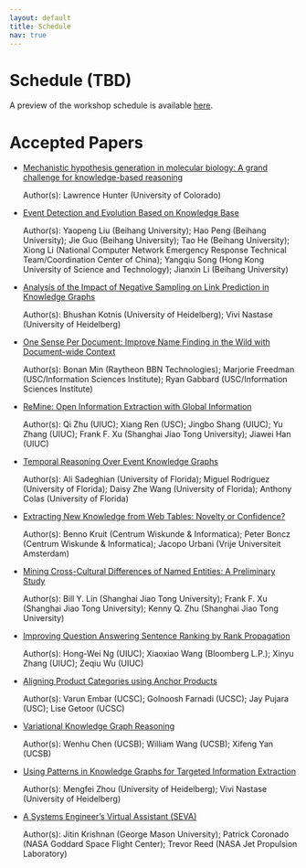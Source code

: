 ```yaml
---
layout: default
title: Schedule
nav: true
---
```


# Schedule (TBD)

A preview of the workshop schedule is available <a href="images/Schedule.pdf" target="_blank">here</a>.

# Accepted Papers

* [Mechanistic hypothesis generation in molecular biology: A grand challenge for knowledge-based reasoning](./papers/KBCOM_2018_paper_10.pdf)

   Author(s): Lawrence Hunter (University of Colorado) 
* [Event Detection and Evolution Based on Knowledge Base](./papers/KBCOM_2018_paper_1.pdf)

   Author(s): Yaopeng Liu (Beihang University); Hao Peng (Beihang University); Jie Guo (Beihang University); Tao He (Beihang University); Xiong Li (National Computer Network Emergency Response Technical Team/Coordination Center of China); Yangqiu Song (Hong Kong University of Science and
Technology); Jianxin Li (Beihang University)

* [Analysis of the Impact of Negative Sampling on Link Prediction in Knowledge Graphs](./papers/KBCOM_2018_paper_4.pdf)

   Author(s): Bhushan Kotnis (University of Heidelberg); Vivi Nastase (University of Heidelberg)

* [One Sense Per Document: Improve Name Finding in the Wild with Document-wide Context](./papers/KBCOM_2018_paper_6.pdf)

   Author(s): Bonan Min (Raytheon BBN Technologies); Marjorie Freedman (USC/Information Sciences Institute); Ryan Gabbard (USC/Information Sciences Institute)

* [ReMine: Open Information Extraction with Global Information](./papers/KBCOM_2018_paper_20.pdf)

   Author(s): Qi Zhu (UIUC); Xiang Ren (USC); Jingbo Shang (UIUC); Yu Zhang (UIUC); Frank F. Xu (Shanghai Jiao Tong University); Jiawei Han (UIUC)

* [Temporal Reasoning Over Event Knowledge Graphs](./papers/KBCOM_2018_paper_11.pdf)

   Author(s): Ali Sadeghian (University of Florida); Miguel Rodriguez (University of Florida); Daisy Zhe Wang (University of Florida); Anthony Colas (University of Florida)

* [Extracting New Knowledge from Web Tables: Novelty or Confidence?](./papers/KBCOM_2018_paper_7.pdf)

   Author(s): Benno Kruit (Centrum Wiskunde & Informatica); Peter Boncz (Centrum Wiskunde & Informatica); Jacopo Urbani (Vrije Universiteit Amsterdam)

* [Mining Cross-Cultural Differences of Named Entities: A Preliminary Study](./papers/KBCOM_2018_paper_12.pdf)

   Author(s): Bill Y. Lin (Shanghai Jiao Tong University); Frank F. Xu (Shanghai Jiao Tong University); Kenny Q. Zhu (Shanghai Jiao Tong University)

* [Improving Question Answering Sentence Ranking by Rank Propagation](./papers/KBCOM_2018_paper_19.pdf)

   Author(s): Hong-Wei Ng (UIUC); Xiaoxiao Wang (Bloomberg L.P.); Xinyu Zhang (UIUC); Zeqiu Wu (UIUC)

* [Aligning Product Categories using Anchor Products](./papers/KBCOM_2018_paper_16.pdf)

   Author(s): Varun Embar (UCSC); Golnoosh Farnadi (UCSC); Jay Pujara (USC); Lise Getoor (UCSC)

* [Variational Knowledge Graph Reasoning](./papers/KBCOM_2018_paper_17.pdf)

   Author(s): Wenhu Chen (UCSB); William Wang (UCSB); Xifeng Yan (UCSB)

* [Using Patterns in Knowledge Graphs for Targeted Information Extraction](./papers/KBCOM_2018_paper_5.pdf)

   Author(s): Mengfei Zhou (University of Heidelberg); Vivi Nastase (University of Heidelberg)

* [A Systems Engineer’s Virtual Assistant (SEVA)](./papers/KBCOM_2018_paper_9.pdf)

   Author(s): Jitin Krishnan (George Mason University); Patrick Coronado (NASA Goddard Space Flight Center); Trevor Reed (NASA Jet Propulsion Laboratory)




